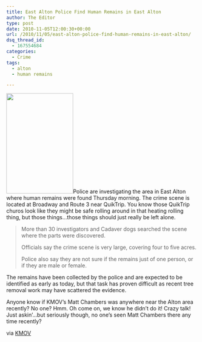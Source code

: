 ```yaml
---
title: East Alton Police Find Human Remains in East Alton
author: The Editor
type: post
date: 2010-11-05T12:00:30+00:00
url: /2010/11/05/east-alton-police-find-human-remains-in-east-alton/
dsq_thread_id:
  - 167554684
categories:
  - Crime
tags:
  - alton
  - human remains

---
```

[<img class="alignright size-full wp-image-7751" title="matt_chambers" src="http://media.punchingkitty.com/wordpress/2010/11/matt_chambers.jpeg" alt="" width="176" height="264" />][1]Police are investigating the area in East Alton where human remains were found Thursday morning. The crime scene is located at Broadway and Route 3 near QuikTrip. You know those QuikTrip churos look like they might be safe rolling around in that heating rolling thing, but those things&#8230;those things should just really be left alone.

> More than 30 investigators and Cadaver dogs searched the scene where the parts were discovered.
> 
> Officials say the crime scene is very large, covering four to five acres.
> 
> Police also say they are not sure if the remains just of one person, or if they are male or female.

The remains have been collected by the police and are expected to be identified as early as today, but that task has proven difficult as recent tree removal work may have scattered the evidence.

Anyone know if KMOV&#8217;s Matt Chambers was anywhere near the Alton area recently? No one? Hmm. Oh come on, we know he didn&#8217;t do it! Crazy talk! Just askin&#8217;&#8230;but seriously though, no one&#8217;s seen Matt Chambers there any time recently?

via <a href="http://www.kmov.com/news/local/Major-Case-Squad-activated-after-body-found-in-East-Alton-106696449.html" target="_blank">KMOV</a>

 [1]: http://media.punchingkitty.com/wordpress/2010/11/matt_chambers.jpeg